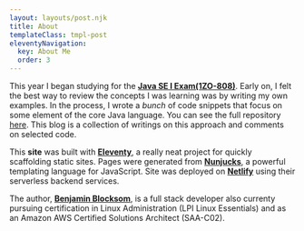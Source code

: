 ```yaml
---
layout: layouts/post.njk
title: About 
templateClass: tmpl-post
eleventyNavigation:
  key: About Me
  order: 3
---
```

This year I began studying for the **[Java SE I Exam(1ZO-808)](https://education.oracle.com/java-se-8-programmer-i/pexam_1Z0-808)**. Early on, I felt the best way to review the concepts I was learning was by writing my own examples. In the process, I wrote a *bunch* of code snippets that focus on some element of the core Java language. You can see the full repository [here](https://github.com/Benjamin-Blocksom/java-oca-prep). This blog is a collection of writings on this approach and comments on selected code.

This **site** was built with **[Eleventy](https://www.11ty.dev/)**, a really neat project for quickly scaffolding static sites. Pages were generated from **[Nunjucks](https://mozilla.github.io/nunjucks/)**, a powerful templating language for JavaScript. Site was deployed on **[Netlify](http://www.netlify.com)** using their serverless backend services. 

The author, **[Benjamin Blocksom](http://benjaminblocksom.com)**, is a full stack developer also currenty pursuing certification in Linux Administration (LPI Linux Essentials) and as an Amazon AWS Certified Solutions Architect (SAA-C02). 
